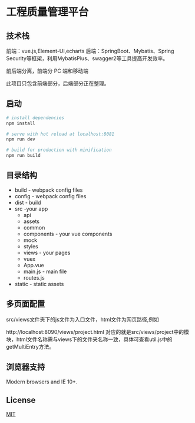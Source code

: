 # 工程质量管理平台

## 技术栈
前端：vue.js,Element-UI,echarts
后端：SpringBoot、Mybatis、Spring Security等框架，利用MybatisPlus、swagger2等工具提高开发效率。

前后端分离，前端分 PC 端和移动端

此项目只包含前端部分，后端部分正在整理。

## 启动

``` bash
# install dependencies
npm install

# serve with hot reload at localhost:8081
npm run dev

# build for production with minification
npm run build

```

## 目录结构
* build - webpack config files
* config - webpack config files
* dist - build
* src -your app
    * api
    * assets
    * common
    * components - your vue components
    * mock
    * styles
    * views - your pages
    * vuex
    * App.vue
    * main.js - main file
    * routes.js
* static - static assets

## 多页面配置

src/views文件夹下的js文件为入口文件，html文件为网页路径,例如

http://localhost:8090/views/project.html 对应的就是src/views/project中的模块，html文件名称需与views下的文件夹名称一致，具体可查看util.js中的getMultiEntry方法。




## 浏览器支持

Modern browsers and IE 10+.

## License
[MIT](http://opensource.org/licenses/MIT)


